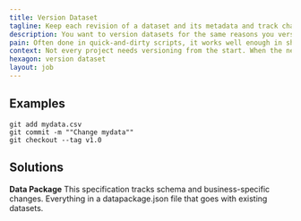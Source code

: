 ```yaml
---
title: Version Dataset
tagline: Keep each revision of a dataset and its metadata and track changes between them.
description: You want to version datasets for the same reasons you version code and infrastructure – for reproducibility and for facilitating the track for changes.
pain: Often done in quick-and-dirty scripts, it works well enough in short exploratory projects. When scaling in file or team size, you want robust tools made for the job.
context: Not every project needs versioning from the start. When the necessity appears, it is in the start of the data pipeline.
hexagon: version dataset
layout: job
---
```


## Examples

```
git add mydata.csv
git commit -m ""Change mydata""
git checkout --tag v1.0
```

## Solutions

**Data Package**
This specification tracks schema and business-specific changes. Everything in a datapackage.json file that goes with existing datasets.
